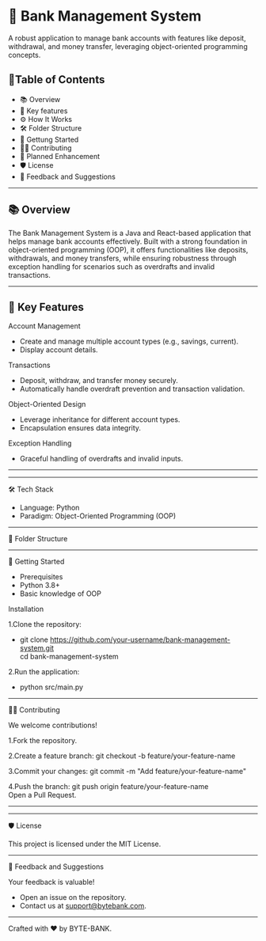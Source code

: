 # 🏦 Bank Management System  
A robust application to manage bank accounts with features like deposit, withdrawal, and money transfer, leveraging object-oriented programming concepts. 


## 📖Table of Contents
- 📚 Overview
- 🌟 Key features 
- ⚙️ How It Works 
- 🛠️ Folder Structure 
- 🚀 Gettung Started 
- 🧑‍💻 Contributing
- 📝 Planned Enhancement
- 🛡️ License 
- 💬 Feedback and Suggestions

---

## 📚 Overview
The Bank Management System is a Java and React-based application that helps manage bank accounts effectively. Built with a strong foundation in object-oriented programming (OOP), it offers functionalities like deposits, withdrawals, and money transfers, while ensuring robustness through exception handling for scenarios such as overdrafts and invalid transactions. 




---

## 🌟 Key Features

Account Management
  - Create and manage multiple account types (e.g., savings, current).
  - Display account details.

Transactions
  - Deposit, withdraw, and transfer money securely.
  - Automatically handle overdraft prevention and transaction validation.

Object-Oriented Design
  - Leverage inheritance for different account types.
  - Encapsulation ensures data integrity.



Exception Handling
  - Graceful handling of overdrafts and invalid inputs.

---


---

🛠️ Tech Stack

  - Language: Python
  - Paradigm: Object-Oriented Programming (OOP)

---

📂 Folder Structure


---

🚀 Getting Started

- Prerequisites
- Python 3.8+
- Basic knowledge of OOP

Installation

  1.Clone the repository:
  - git clone https://github.com/your-username/bank-management-system.git  
cd bank-management-system  

  2.Run the application:
  - python src/main.py  

---

👨‍💻 Contributing

We welcome contributions!

 1.Fork the repository.

 2.Create a feature branch:
   git checkout -b feature/your-feature-name  

 3.Commit your changes:
   git commit -m "Add feature/your-feature-name"  

 4.Push the branch:
  git push origin feature/your-feature-name  
Open a Pull Request.

---



---

🛡️ License

This project is licensed under the MIT License.

---

💬 Feedback and Suggestions

Your feedback is valuable!
 - Open an issue on the repository.
 - Contact us at support@bytebank.com.

---

Crafted with ❤️ by BYTE-BANK.

